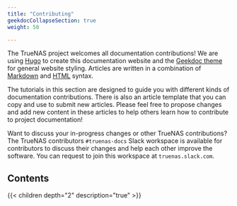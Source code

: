 ```yaml
---
title: "Contributing"
geekdocCollapseSection: true
weight: 50

---
```


The TrueNAS project welcomes all documentation contributions!
We are using [Hugo](https://gohugo.io/) to create this documentation website and the [Geekdoc theme](https://geekdocs.de) for general website styling.
Articles are written in a combination of [Markdown](https://daringfireball.net/projects/markdown/syntax) and [HTML](https://www.w3schools.com/html/html_intro.asp) syntax.

The tutorials in this section are designed to guide you with different kinds of documentation contributions.
There is also an article template that you can copy and use to submit new articles.
Please feel free to propose changes and add new content in these articles to help others learn how to contribute to project documentation!

Want to discuss your in-progress changes or other TrueNAS contributions?
The TrueNAS contributors `#truenas-docs` Slack workspace is available for contributors to discuss their changes and help each other improve the software.
You can request to join this workspace at `truenas.slack.com`.

## Contents

{{< children depth="2" description="true" >}}
